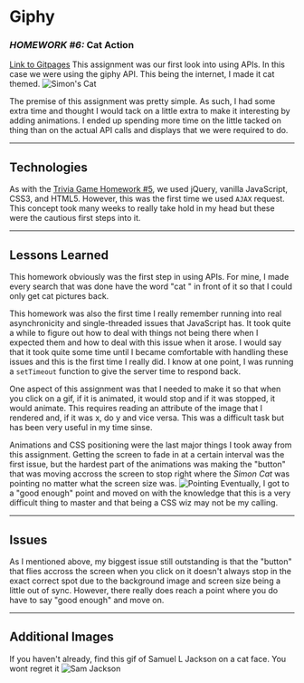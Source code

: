 # Giphy
### *HOMEWORK #6:* Cat Action

[Link to Gitpages](https://oitowl7.github.io/giphy/)
This assignment was our first look into using APIs. In this case we were using the giphy API. This being the internet, I made it cat themed. 
![Simon's Cat](https://i.imgur.com/SVkVct5.jpg)

The premise of this assignment was pretty simple. As such, I had some extra time and thought I would tack on a little extra to make it interesting by adding animations. I ended up spending more time on the little tacked on thing than on the actual API calls and displays that we were required to do. 

***
## Technologies
As with the [Trivia Game Homework #5](https://github.com/oitowl7/trivia-game), we used jQuery, vanilla JavaScript, CSS3, and HTML5. However, this was the first time we used `AJAX` request. This concept took many weeks to really take hold in my head but these were the cautious first steps into it. 

***
## Lessons Learned
This homework obviously was the first step in using APIs. For mine, I made every search that was done have the word "cat " in front of it so that I could only get cat pictures back.

This homework was also the first time I really remember running into real asynchronicity and single-threaded issues that JavaScript has. It took quite a while to figure out how to deal with things not being there when I expected them and how to deal with this issue when it arose. I would say that it took quite some time until I became comfortable with handling these issues and this is the first time I really did. I know at one point, I was running a `setTimeout` function to give the server time to respond back.

One aspect of this assignment was that I needed to make it so that when you click on a gif, if it is animated, it would stop and if it was stopped, it would animate. This requires reading an attribute of the image that I rendered and, if it was x, do y and vice versa. This was a difficult task but has been very useful in my time sinse.

Animations and CSS positioning were the last major things I took away from this assignment. Getting the screen to fade in at a certain interval was the first issue, but the hardest part of the animations was making the "button" that was moving accross the screen to stop right where the *Simon Cat* was pointing no matter what the screen size was. 
![Pointing](https://i.imgur.com/iDMI7cI.jpg)
Eventually, I got to a "good enough" point and moved on with the knowledge that this is a very difficult thing to master and that being a CSS wiz may not be my calling.

***
## Issues
As I mentioned above, my biggest issue still outstanding is that the "button" that flies accross the screen when you click on it doesn't always stop in the exact correct spot due to the background image and screen size being a little out of sync. However, there really does reach a point where you do have to say "good enough" and move on.

***
## Additional Images
If you haven't already, find this gif of Samuel L Jackson on a cat face. You wont regret it
![Sam Jackson](https://i.imgur.com/ELYKScq.jpg)
